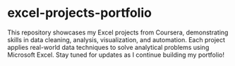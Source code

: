 # excel-projects-portfolio
This repository showcases my Excel projects from Coursera, demonstrating skills in data cleaning, analysis, visualization, and automation. Each project applies real-world data techniques to solve analytical problems using Microsoft Excel. Stay tuned for updates as I continue building my portfolio!
